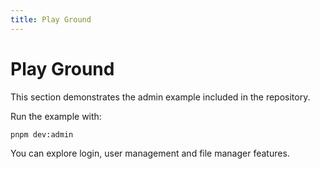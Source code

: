 ```yaml
---
title: Play Ground
---
```


# Play Ground

This section demonstrates the admin example included in the repository.

Run the example with:
```bash
pnpm dev:admin
```
You can explore login, user management and file manager features.

